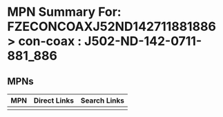 



# MPN Summary For: FZECONCOAXJ52ND142711881886 > con-coax : J502-ND-142-0711-881_886

## MPNs
  

|MPN|Direct Links|Search Links|
| :--- | :--- | :--- |
||||
